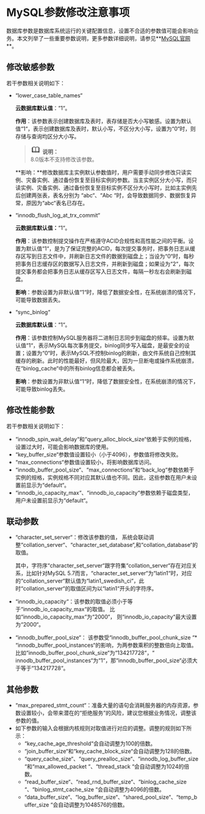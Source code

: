 # MySQL参数修改注意事项<a name="rds_08_00001"></a>

数据库参数是数据库系统运行的关键配置信息，设置不合适的参数值可能会影响业务。本文列举了一些重要参数说明，更多参数详细说明，请参见**[MySQL官网](http://dev.mysql.com/doc/refman/5.6/en/server-system-variables.html)**。

## 修改敏感参数<a name="section37541120104511"></a>

若干参数相关说明如下：

-   “lower\_case\_table\_names“

    **云数据库默认值**：“1“。

    **作用**：该参数表示创建数据库及表时，表存储是否大小写敏感。设置为默认值“1“，表示创建数据库及表时，默认小写，不区分大小写，设置为“0“时，则存储与查询均区分大小写。

    >![](public_sys-resources/icon-note.gif) **说明：**   
    >8.0版本不支持修改该参数。  

    **影响：**修改数据库主实例默认参数值时，用户需要手动同步修改只读实例、灾备实例、通过备份恢复至目标实例的参数。当主实例区分大小写，而只读实例、灾备实例、通过备份恢复至目标实例不区分大小写时，比如主实例先后创建两张表，表名分别为  “abc“、“Abc “时，会导致数据同步、数据恢复异常，原因为“abc“表名已存在。

-   “innodb\_flush\_log\_at\_trx\_commit“

    **云数据库默认值：**“1“。

    **作用**：该参数控制提交操作在严格遵守ACID合规性和高性能之间的平衡。设置为默认值“1“，是为了保证完整的ACID，每次提交事务时，把事务日志从缓存区写到日志文件中，并刷新日志文件的数据到磁盘上；当设为“0“时，每秒把事务日志缓存区的数据写入日志文件，并刷新到磁盘；如果设为“2“，每次提交事务都会把事务日志从缓存区写入日志文件，每隔一秒左右会刷新到磁盘。

    **影响**：参数设置为非默认值“1“时，降低了数据安全性，在系统崩溃的情况下，可能导致数据丢失。

-   “sync\_binlog“

    **云数据库默认值**：“1“。

    **作用**：该参数控制MySQL服务器将二进制日志同步到磁盘的频率。设置为默认值“1“，表示MySQL每次事务提交，binlog同步写入磁盘，是最安全的设置；设置为“0“时，表示MySQL不控制binlog的刷新，由文件系统自己控制其缓存的刷新。此时的性能最好，但风险最大，因为一旦断电或操作系统崩溃，在“binlog\_cache“中的所有binlog信息都会被丢失。

    **影响**：参数设置为非默认值“1“时，降低了数据安全性，在系统崩溃的情况下，可能导致binlog丢失。


## 修改性能参数<a name="section5602829104512"></a>

若干参数相关说明如下：

-   “innodb\_spin\_wait\_delay“和“query\_alloc\_block\_size“依赖于实例的规格，设置过大时，可能会影响数据库的使用。
-   “key\_buffer\_size“参数值设置较小（小于4096），参数值将修改失败。
-   “max\_connections“参数值设置较小，将影响数据库访问。
-   “innodb\_buffer\_pool\_size“、“max\_connections“和“back\_log“参数依赖于实例的规格，实例规格不同对应其默认值也不同。因此，这些参数在用户未设置前显示为“default“。
-   “innodb\_io\_capacity\_max“、“innodb\_io\_capacity“参数依赖于磁盘类型，用户未设置前显示为“default“。

## 联动参数<a name="section79251840141810"></a>

-   “character\_set\_server“：修改该参数的值， 系统会联动调整“collation\_server“、“character\_set\_database“,和“collation\_database“的取值。

    其中，字符序“character\_set\_server“跟字符集“collation\_server“存在对应关系，比如针对MySQL 5.7而言，“character\_set\_server“为“latin1“时，对应的“collation\_server“默认值为“latin1\_swedish\_ci“，此时“collation\_server“的取值区间为以“latin1“开头的字符序。

-   “innodb\_io\_capacity“：该参数的取值必须小于等于“innodb\_io\_capacity\_max“的取值。 比如“innodb\_io\_capacity\_max“为“2000“， 则“innodb\_io\_capacity“最大设置为“2000“。
-   “innodb\_buffer\_pool\_size“： 该参数受“innodb\_buffer\_pool\_chunk\_size “\*  “innodb\_buffer\_pool\_instances“的影响，为两参数乘积的整数倍向上取值。 比如“innodb\_buffer\_pool\_chunk\_size“为“134217728“，“ innodb\_buffer\_pool\_instances“为“1“，那“innodb\_buffer\_pool\_size“必须大于等于“134217728“。

## 其他参数<a name="section1829410587914"></a>

-   “max\_prepared\_stmt\_count“：准备大量的语句会消耗服务器的内存资源，参数设置较小，会带来潜在的“拒绝服务”的风险，建议您根据业务情况，调整该参数的值。
-   如下参数的输入会根据内核规则对取值进行对应的调整。调整的规则如下所示：
    -   “key\_cache\_age\_threshold“会自动调整为100的倍数。
    -   “join\_buffer\_size“和“key\_cache\_block\_size“会自动调整为128的倍数。
    -   “query\_cache\_size“、“query\_prealloc\_size“、“innodb\_log\_buffer\_size“和“max\_allowed\_packet “、“thread\_stack “会自动调整为1024的倍数。
    -   “read\_buffer\_size“、“read\_rnd\_buffer\_size“、“binlog\_cache\_size “、“binlog\_stmt\_cache\_size “会自动调整为4096的倍数。
    -   “data\_buffer\_size“、“log\_buffer\_size“、“shared\_pool\_size“、“temp\_buffer\_size “会自动调整为1048576的倍数。


